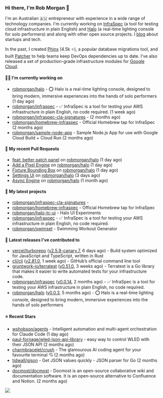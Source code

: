 ### Hi there, I'm Rob Morgan 👋

I'm an Australian 🇦🇺 entrepreneur with experience in a wide range of technology companies. I'm currently working on
[InfraSpec](https://infraspec.sh) (a tool for testing cloud infrastructure in plain English) and
[Halo](https://github.com/robmorgan/halo) (a real-time lighting console for solo performers) and along with other open
source projects. I [blog](https://robmorgan.id.au/) about startups and tech.

In the past, I created [Phinx](https://github.com/cakephp/phinx) (4.5k ⭐️), a popular database migrations
tool, and built [Patcher](https://blog.gruntwork.io/introducing-patcher-a-new-tool-for-keeping-infrastructure-code-up-to-date-e65b0c203b6b)
to help teams keep DevOps dependencies up to date. I've also released a set of production-grade infrastructure modules for
[Google Cloud](https://cloud.google.com/blog/products/devops-sre/deploying-a-production-grade-helm-release-on-gke-with-terraform).

#### 👨‍💻 I'm currently working on

- [robmorgan/halo](https://github.com/robmorgan/halo) - ⭕️ Halo is a real-time lighting console, designed to bring modern, immersive experiences into the hands of solo performers (1 day ago)
- [robmorgan/infraspec](https://github.com/robmorgan/infraspec) - ✅ InfraSpec is a tool for testing your AWS infrastructure in plain English, no code required. (1 week ago)
- [robmorgan/infraspec-cla-signatures](https://github.com/robmorgan/infraspec-cla-signatures) -  (2 months ago)
- [robmorgan/homebrew-infraspec](https://github.com/robmorgan/homebrew-infraspec) - Official Homebrew tap for InfraSpec (2 months ago)
- [robmorgan/sample-node-app](https://github.com/robmorgan/sample-node-app) - Sample Node.js App for use with Google Cloud Build &#43; Cloud Run (2 months ago)

#### 🔨 My recent Pull Requests

- [feat: better patch panel](https://github.com/robmorgan/halo/pull/50) on [robmorgan/halo](https://github.com/robmorgan/halo) (1 day ago)
- [Add a Pixel Engine](https://github.com/robmorgan/halo/pull/49) on [robmorgan/halo](https://github.com/robmorgan/halo) (1 day ago)
- [Fixture Bounding Box](https://github.com/robmorgan/halo/pull/48) on [robmorgan/halo](https://github.com/robmorgan/halo) (1 day ago)
- [Settings UI](https://github.com/robmorgan/halo/pull/46) on [robmorgan/halo](https://github.com/robmorgan/halo) (3 days ago)
- [Async Engine](https://github.com/robmorgan/halo/pull/39) on [robmorgan/halo](https://github.com/robmorgan/halo) (1 month ago)

#### 🌱 My latest projects

- [robmorgan/infraspec-cla-signatures](https://github.com/robmorgan/infraspec-cla-signatures) - 
- [robmorgan/homebrew-infraspec](https://github.com/robmorgan/homebrew-infraspec) - Official Homebrew tap for InfraSpec
- [robmorgan/halo-tc-ui](https://github.com/robmorgan/halo-tc-ui) - Halo UI Experiments
- [robmorgan/infraspec](https://github.com/robmorgan/infraspec) - ✅ InfraSpec is a tool for testing your AWS infrastructure in plain English, no code required.
- [robmorgan/swimset](https://github.com/robmorgan/swimset) - Swimming Workout Generator

#### 🚀 Latest releases I've contributed to

- [vercel/turborepo](https://github.com/vercel/turborepo) ([v2.5.9-canary.7](https://github.com/vercel/turborepo/releases/tag/v2.5.9-canary.7), 6 days ago) - Build system optimized for JavaScript and TypeScript, written in Rust
- [cli/cli](https://github.com/cli/cli) ([v2.81.0](https://github.com/cli/cli/releases/tag/v2.81.0), 1 week ago) - GitHub’s official command line tool
- [gruntwork-io/terratest](https://github.com/gruntwork-io/terratest) ([v0.51.0](https://github.com/gruntwork-io/terratest/releases/tag/v0.51.0), 3 weeks ago) -  Terratest is a Go library that makes it easier to write automated tests for your infrastructure code.
- [robmorgan/infraspec](https://github.com/robmorgan/infraspec) ([v0.0.14](https://github.com/robmorgan/infraspec/releases/tag/v0.0.14), 2 months ago) - ✅ InfraSpec is a tool for testing your AWS infrastructure in plain English, no code required.
- [robmorgan/halo](https://github.com/robmorgan/halo) ([v0.0.3](https://github.com/robmorgan/halo/releases/tag/v0.0.3), 5 months ago) - ⭕️ Halo is a real-time lighting console, designed to bring modern, immersive experiences into the hands of solo performers

#### ⭐ Recent Stars

- [wshobson/agents](https://github.com/wshobson/agents) - Intelligent automation and multi-agent orchestration for Claude Code (1 day ago)
- [paul-fornage/wled-json-api-library](https://github.com/paul-fornage/wled-json-api-library) - easy way to control WLED with their JSON API (2 months ago)
- [charmbracelet/crush](https://github.com/charmbracelet/crush) - The glamourous AI coding agent for your favourite terminal 💘 (2 months ago)
- [tidwall/gjson](https://github.com/tidwall/gjson) - Get JSON values quickly - JSON parser for Go (2 months ago)
- [docmost/docmost](https://github.com/docmost/docmost) - Docmost is an open-source collaborative wiki and documentation software. It is an open-source alternative to Confluence and Notion. (2 months ago)

![](https://github-readme-stats.vercel.app/api?username=robmorgan&theme=vision-friendly-dark&hide_border=false&include_all_commits=true&count_private=true)
